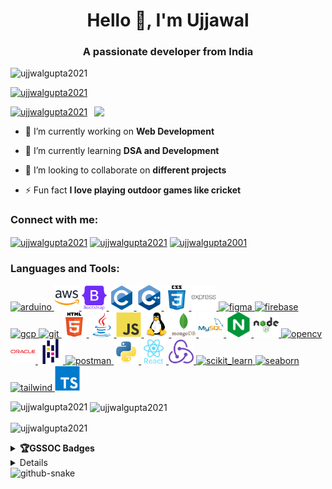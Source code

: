<h1 align="center">Hello 👋, I'm Ujjawal</h1>
<h3 align="center">A passionate developer from India</h3>

<p align="left"> <img src="https://komarev.com/ghpvc/?username=ujjwalgupta2021&label=Profile%20views&color=0e75b6&style=flat" alt="ujjwalgupta2021" /> </p>
<p align="left"> <a href="https://github.com/ryo-ma/github-profile-trophy"><img src="https://github-profile-trophy.vercel.app/?username=ujjwalgupta2021" alt="ujjwalgupta2021" /></a> </p>

<img align="right" width="370" src="https://user-images.githubusercontent.com/74038190/212741999-016fddbd-617a-4448-8042-0ecf907aea25.gif">

<p align="left"> <a href="https://twitter.com/ujjwalgupta2021" target="blank"><img src="https://img.shields.io/twitter/follow/ujjwalgupta2021?logo=twitter&style=for-the-badge" alt="ujjwalgupta2021" /></a> </p>

- 🔭 I’m currently working on **Web Development**

- 🌱 I’m currently learning **DSA and Development**

- 👯 I’m looking to collaborate on **different projects**

- ⚡ Fun fact **I love playing outdoor games like cricket**

<h3 align="left">Connect with me:</h3>
<p align="left">
<a href="https://twitter.com/ujjwalgupta2021" target="blank"><img align="center" src="https://raw.githubusercontent.com/rahuldkjain/github-profile-readme-generator/master/src/images/icons/Social/twitter.svg" alt="ujjwalgupta2021" height="30" width="40" /></a>
<a href="https://linkedin.com/in/ujjwalgupta2021" target="blank"><img align="center" src="https://raw.githubusercontent.com/rahuldkjain/github-profile-readme-generator/master/src/images/icons/Social/linked-in-alt.svg" alt="ujjwalgupta2021" height="30" width="40" /></a>
<a href="https://instagram.com/ujjwalgupta2001" target="blank"><img align="center" src="https://raw.githubusercontent.com/rahuldkjain/github-profile-readme-generator/master/src/images/icons/Social/instagram.svg" alt="ujjwalgupta2001" height="30" width="40" /></a>
</p>

<h3 align="left">Languages and Tools:</h3>
<p align="left"> <a href="https://www.arduino.cc/" target="_blank" rel="noreferrer"> <img src="https://cdn.worldvectorlogo.com/logos/arduino-1.svg" alt="arduino" width="40" height="40"/> </a> <a href="https://aws.amazon.com" target="_blank" rel="noreferrer"> <img src="https://raw.githubusercontent.com/devicons/devicon/master/icons/amazonwebservices/amazonwebservices-original-wordmark.svg" alt="aws" width="40" height="40"/> </a> <a href="https://getbootstrap.com" target="_blank" rel="noreferrer"> <img src="https://raw.githubusercontent.com/devicons/devicon/master/icons/bootstrap/bootstrap-plain-wordmark.svg" alt="bootstrap" width="40" height="40"/> </a> <a href="https://www.cprogramming.com/" target="_blank" rel="noreferrer"> <img src="https://raw.githubusercontent.com/devicons/devicon/master/icons/c/c-original.svg" alt="c" width="40" height="40"/> </a> <a href="https://www.w3schools.com/cpp/" target="_blank" rel="noreferrer"> <img src="https://raw.githubusercontent.com/devicons/devicon/master/icons/cplusplus/cplusplus-original.svg" alt="cplusplus" width="40" height="40"/> </a> <a href="https://www.w3schools.com/css/" target="_blank" rel="noreferrer"> <img src="https://raw.githubusercontent.com/devicons/devicon/master/icons/css3/css3-original-wordmark.svg" alt="css3" width="40" height="40"/> </a> <a href="https://expressjs.com" target="_blank" rel="noreferrer"> <img src="https://raw.githubusercontent.com/devicons/devicon/master/icons/express/express-original-wordmark.svg" alt="express" width="40" height="40"/> </a> <a href="https://www.figma.com/" target="_blank" rel="noreferrer"> <img src="https://www.vectorlogo.zone/logos/figma/figma-icon.svg" alt="figma" width="40" height="40"/> </a> <a href="https://firebase.google.com/" target="_blank" rel="noreferrer"> <img src="https://www.vectorlogo.zone/logos/firebase/firebase-icon.svg" alt="firebase" width="40" height="40"/> </a> <a href="https://cloud.google.com" target="_blank" rel="noreferrer"> <img src="https://www.vectorlogo.zone/logos/google_cloud/google_cloud-icon.svg" alt="gcp" width="40" height="40"/> </a> <a href="https://git-scm.com/" target="_blank" rel="noreferrer"> <img src="https://www.vectorlogo.zone/logos/git-scm/git-scm-icon.svg" alt="git" width="40" height="40"/> </a> <a href="https://www.w3.org/html/" target="_blank" rel="noreferrer"> <img src="https://raw.githubusercontent.com/devicons/devicon/master/icons/html5/html5-original-wordmark.svg" alt="html5" width="40" height="40"/> </a> <a href="https://www.java.com" target="_blank" rel="noreferrer"> <img src="https://raw.githubusercontent.com/devicons/devicon/master/icons/java/java-original.svg" alt="java" width="40" height="40"/> </a> <a href="https://developer.mozilla.org/en-US/docs/Web/JavaScript" target="_blank" rel="noreferrer"> <img src="https://raw.githubusercontent.com/devicons/devicon/master/icons/javascript/javascript-original.svg" alt="javascript" width="40" height="40"/> </a> <a href="https://www.linux.org/" target="_blank" rel="noreferrer"> <img src="https://raw.githubusercontent.com/devicons/devicon/master/icons/linux/linux-original.svg" alt="linux" width="40" height="40"/> </a> <a href="https://www.mongodb.com/" target="_blank" rel="noreferrer"> <img src="https://raw.githubusercontent.com/devicons/devicon/master/icons/mongodb/mongodb-original-wordmark.svg" alt="mongodb" width="40" height="40"/> </a> <a href="https://www.mysql.com/" target="_blank" rel="noreferrer"> <img src="https://raw.githubusercontent.com/devicons/devicon/master/icons/mysql/mysql-original-wordmark.svg" alt="mysql" width="40" height="40"/> </a> <a href="https://www.nginx.com" target="_blank" rel="noreferrer"> <img src="https://raw.githubusercontent.com/devicons/devicon/master/icons/nginx/nginx-original.svg" alt="nginx" width="40" height="40"/> </a> <a href="https://nodejs.org" target="_blank" rel="noreferrer"> <img src="https://raw.githubusercontent.com/devicons/devicon/master/icons/nodejs/nodejs-original-wordmark.svg" alt="nodejs" width="40" height="40"/> </a> <a href="https://opencv.org/" target="_blank" rel="noreferrer"> <img src="https://www.vectorlogo.zone/logos/opencv/opencv-icon.svg" alt="opencv" width="40" height="40"/> </a> <a href="https://www.oracle.com/" target="_blank" rel="noreferrer"> <img src="https://raw.githubusercontent.com/devicons/devicon/master/icons/oracle/oracle-original.svg" alt="oracle" width="40" height="40"/> </a> <a href="https://pandas.pydata.org/" target="_blank" rel="noreferrer"> <img src="https://raw.githubusercontent.com/devicons/devicon/2ae2a900d2f041da66e950e4d48052658d850630/icons/pandas/pandas-original.svg" alt="pandas" width="40" height="40"/> </a> <a href="https://postman.com" target="_blank" rel="noreferrer"> <img src="https://www.vectorlogo.zone/logos/getpostman/getpostman-icon.svg" alt="postman" width="40" height="40"/> </a> <a href="https://www.python.org" target="_blank" rel="noreferrer"> <img src="https://raw.githubusercontent.com/devicons/devicon/master/icons/python/python-original.svg" alt="python" width="40" height="40"/> </a> <a href="https://reactjs.org/" target="_blank" rel="noreferrer"> <img src="https://raw.githubusercontent.com/devicons/devicon/master/icons/react/react-original-wordmark.svg" alt="react" width="40" height="40"/> </a> <a href="https://redux.js.org" target="_blank" rel="noreferrer"> <img src="https://raw.githubusercontent.com/devicons/devicon/master/icons/redux/redux-original.svg" alt="redux" width="40" height="40"/> </a> <a href="https://scikit-learn.org/" target="_blank" rel="noreferrer"> <img src="https://upload.wikimedia.org/wikipedia/commons/0/05/Scikit_learn_logo_small.svg" alt="scikit_learn" width="40" height="40"/> </a> <a href="https://seaborn.pydata.org/" target="_blank" rel="noreferrer"> <img src="https://seaborn.pydata.org/_images/logo-mark-lightbg.svg" alt="seaborn" width="40" height="40"/> </a> <a href="https://tailwindcss.com/" target="_blank" rel="noreferrer"> <img src="https://www.vectorlogo.zone/logos/tailwindcss/tailwindcss-icon.svg" alt="tailwind" width="40" height="40"/> </a> <a href="https://www.typescriptlang.org/" target="_blank" rel="noreferrer"> <img src="https://raw.githubusercontent.com/devicons/devicon/master/icons/typescript/typescript-original.svg" alt="typescript" width="40" height="40"/> </a> </p>

<p><img align="left" src="https://github-readme-stats.vercel.app/api/top-langs?username=ujjwalgupta2021&show_icons=true&locale=en&layout=compact" alt="ujjwalgupta2021" /></p>

<p>&nbsp;<img align="center" src="https://github-readme-stats.vercel.app/api?username=ujjwalgupta2021&show_icons=true&locale=en" alt="ujjwalgupta2021" /></p>

<p><img align="center" src="https://github-readme-streak-stats.herokuapp.com/?user=ujjwalgupta2021&" alt="ujjwalgupta2021" /></p>

<!--
## Hi there 👋

**ujjwalgupta2021/ujjwalgupta2021** is a ✨ _special_ ✨ repository because its `README.md` (this file) appears on your GitHub profile.

Here are some ideas to get you started:

- 🔭 I’m currently working on ...
- 🌱 I’m currently learning ...
- 👯 I’m looking to collaborate on ...
- 🤔 I’m looking for help with ...
- 💬 Ask me about ...
- 📫 How to reach me: ...
- 😄 Pronouns: ...
- ⚡ Fun fact: ...
-->

<details>	
<summary><b>🏆GSSOC Badges</b></summary>
  
## GSSOC(24) Badges
<div style='display:flex; align-items:center; gap: 10px;' align='center'><a href="https://gssoc.girlscript.tech/leaderboard">
  <img src="https://raw.githubusercontent.com/GSSoC24/Postman-Challenge/main/docs/assets/Postman%20White.png" width="100px" height="100px" />
  <img src="https://raw.githubusercontent.com/GSSoC24/Hack-Web3Conf/refs/heads/main/assets/Hack-Web3Conf%202024%20Badge%20(2).png" width="100px" height="100px" />
  <img src="https://raw.githubusercontent.com/GSSoC24/Postman-Challenge/main/docs/assets/1.png" width="100px" height="100px" />
  <img src="https://raw.githubusercontent.com/GSSoC24/Postman-Challenge/main/docs/assets/2.png" width="100px" height="100px" />
  <img src="https://raw.githubusercontent.com/GSSoC24/Postman-Challenge/main/docs/assets/3.png" width="100px" height="100px" />
  <img src="https://raw.githubusercontent.com/GSSoC24/Postman-Challenge/main/docs/assets/4.png" width="100px" height="100px" />
  <img src="https://raw.githubusercontent.com/GSSoC24/Postman-Challenge/main/docs/assets/5.png" width="100px" height="100px" />
</div>
</details>

<details>	
<summary><b>🏆Hacktoberfest Badges</b></summary>
  
## Hacktoberfest 2024 Badges
<div style='display:flex; align-items:center; gap: 10px; align='center'><a href="https://holopin.io/@ujjwalgupta">
  <img src="./assets/Hacktoberfest_2024/1.webp" width="100px" height="100px" />
  <img src="./assets/Hacktoberfest_2024/2.webp" width="100px" height="100px" />
  <img src="./assets/Hacktoberfest_2024/3.webp" width="100px" height="100px" />
  <img src="./assets/Hacktoberfest_2024/4.webp" width="100px" height="100px" />
  <img src="./assets/Hacktoberfest_2024/5.webp" width="100px" height="100px" />
</div>

## Hacktoberfest 2023 Badges
<div style='display:flex; align-items:center; gap: 10px;' align='center'><a href="https://holopin.io/@ujjwalgupta">
  <img src="./assets/Hacktoberfest_2023/1.webp" width="100px" height="100px" />
  <img src="./assets/Hacktoberfest_2023/2.webp" width="100px" height="100px" />
  <img src="./assets/Hacktoberfest_2023/3.webp" width="100px" height="100px" />
  <img src="./assets/Hacktoberfest_2023/4.webp" width="100px" height="100px" />
  <img src="./assets/Hacktoberfest_2023/5.webp" width="100px" height="100px" />
  <img src="./assets/Hacktoberfest_2023/6.webp" width="100px" height="100px" />
  <img src="./assets/Hacktoberfest_2023/7.webp" width="100px" height="100px" />
  <img src="./assets/Hacktoberfest_2023/8.webp" width="100px" height="100px" />
  <img src="./assets/Hacktoberfest_2023/9.webp" width="100px" height="100px" />
</div>

## Hacktoberfest 2022 Badges
[![An image of @21bcs096's Holopin badges, which is a link to view their full Holopin profile](https://holopin.me/21bcs096)](https://holopin.io/@21bcs096)
</div>
</details>

<picture>
  <source media="(prefers-color-scheme: dark)" srcset="https://raw.githubusercontent.com/ujjwalgupta2021/ujjwalgupta2021/output/github-snake-dark.svg" />
  <source media="(prefers-color-scheme: light)" srcset="https://raw.githubusercontent.com/ujjwalgupta2021/ujjwalgupta2021/output/github-snake.svg" />
  <img alt="github-snake" src="https://raw.githubusercontent.com/tobiasmeyhoefer/ujjwalgupta2021/output/github-snake.svg" />
</picture>
